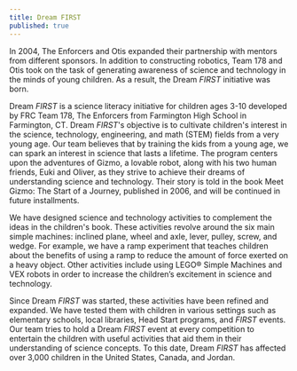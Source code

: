 ```yaml
---
title: Dream FIRST
published: true
---
```


In 2004, The Enforcers and Otis expanded their partnership with mentors from different sponsors. In addition to constructing robotics, Team 178 and Otis took on the task of generating awareness of science and technology in the minds of young children. As a result, the Dream *FIRST* initiative was born.

Dream *FIRST* is a science literacy initiative for children ages 3-10 developed by FRC Team 178, The Enforcers from Farmington High School in Farmington, CT. Dream *FIRST*'s objective is to cultivate children's interest in the science, technology, engineering, and math (STEM) fields from a very young age. Our team believes that by training the kids from a young age, we can spark an interest in science that lasts a lifetime. The program centers upon the adventures of Gizmo, a lovable robot, along with his two human friends, Euki and Oliver, as they strive to achieve their dreams of understanding science and technology. Their story is told in the book Meet Gizmo: The Start of a Journey, published in 2006, and will be continued in future installments.

We have designed science and technology activities to complement the ideas in the children's book. These activities revolve around the six main simple machines: inclined plane, wheel and axle, lever, pulley, screw, and wedge. For example, we have a ramp experiment that teaches children about the benefits of using a ramp to reduce the amount of force exerted on a heavy object. Other activities include using LEGO® Simple Machines and VEX robots in order to increase the children’s excitement in science and technology.

Since Dream *FIRST* was started, these activities have been refined and expanded. We have tested them with children in various settings such as elementary schools, local libraries, Head Start programs, and *FIRST* events. Our team tries to hold a Dream *FIRST* event at every competition to entertain the children with useful activities that aid them in their understanding of science concepts. To this date, Dream *FIRST* has affected over 3,000 children in the United States, Canada, and Jordan.
